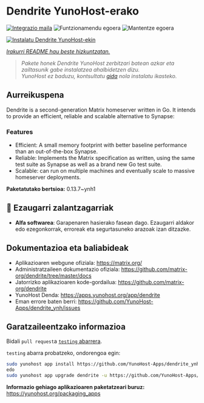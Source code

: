<!--
Ohart ongi: README hau automatikoki sortu da <https://github.com/YunoHost/apps/tree/master/tools/readme_generator>ri esker
EZ editatu eskuz.
-->

# Dendrite YunoHost-erako

[![Integrazio maila](https://dash.yunohost.org/integration/dendrite.svg)](https://dash.yunohost.org/appci/app/dendrite) ![Funtzionamendu egoera](https://ci-apps.yunohost.org/ci/badges/dendrite.status.svg) ![Mantentze egoera](https://ci-apps.yunohost.org/ci/badges/dendrite.maintain.svg)

[![Instalatu Dendrite YunoHost-ekin](https://install-app.yunohost.org/install-with-yunohost.svg)](https://install-app.yunohost.org/?app=dendrite)

*[Irakurri README hau beste hizkuntzatan.](./ALL_README.md)*

> *Pakete honek Dendrite YunoHost zerbitzari batean azkar eta zailtasunik gabe instalatzea ahalbidetzen dizu.*  
> *YunoHost ez baduzu, kontsultatu [gida](https://yunohost.org/install) nola instalatu ikasteko.*

## Aurreikuspena

Dendrite is a second-generation Matrix homeserver written in Go. It intends to provide an efficient, reliable and scalable alternative to Synapse:

### Features

- Efficient: A small memory footprint with better baseline performance than an out-of-the-box Synapse.
- Reliable: Implements the Matrix specification as written, using the same test suite as Synapse as well as a brand new Go test suite.
- Scalable: can run on multiple machines and eventually scale to massive homeserver deployments.


**Paketatutako bertsioa:** 0.13.7~ynh1
## :red_circle: Ezaugarri zalantzagarriak

- **Alfa softwarea**: Garapenaren hasierako fasean dago. Ezaugarri aldakor edo ezegonkorrak, erroreak eta segurtasuneko arazoak izan ditzazke.

## Dokumentazioa eta baliabideak

- Aplikazioaren webgune ofiziala: <https://matrix.org/>
- Administratzaileen dokumentazio ofiziala: <https://github.com/matrix-org/dendrite/tree/master/docs>
- Jatorrizko aplikazioaren kode-gordailua: <https://github.com/matrix-org/dendrite>
- YunoHost Denda: <https://apps.yunohost.org/app/dendrite>
- Eman errore baten berri: <https://github.com/YunoHost-Apps/dendrite_ynh/issues>

## Garatzaileentzako informazioa

Bidali `pull request`a [`testing` abarrera](https://github.com/YunoHost-Apps/dendrite_ynh/tree/testing).

`testing` abarra probatzeko, ondorengoa egin:

```bash
sudo yunohost app install https://github.com/YunoHost-Apps/dendrite_ynh/tree/testing --debug
edo
sudo yunohost app upgrade dendrite -u https://github.com/YunoHost-Apps/dendrite_ynh/tree/testing --debug
```

**Informazio gehiago aplikazioaren paketatzeari buruz:** <https://yunohost.org/packaging_apps>

